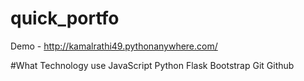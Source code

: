 # quick_portfo

Demo - http://kamalrathi49.pythonanywhere.com/

#What Technology use
 JavaScript
 Python
 Flask
 Bootstrap
 Git
 Github
 
